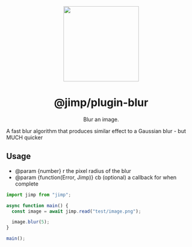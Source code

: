 <div align="center">
  <img width="200" height="200"
    src="https://s3.amazonaws.com/pix.iemoji.com/images/emoji/apple/ios-11/256/crayon.png">
  <h1>@jimp/plugin-blur</h1>
  <p>Blur an image.</p>
</div>

A fast blur algorithm that produces similar effect to a Gaussian blur - but MUCH quicker

## Usage

- @param {number} r the pixel radius of the blur
- @param {function(Error, Jimp)} cb (optional) a callback for when complete

```js
import jimp from "jimp";

async function main() {
  const image = await jimp.read("test/image.png");

  image.blur(5);
}

main();
```
